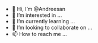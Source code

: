 - 👋 Hi, I’m @Andreesan
- 👀 I’m interested in ...
- 🌱 I’m currently learning ...
- 💞️ I’m looking to collaborate on ...
- 📫 How to reach me ...

<!---
Andreesan/Andreesan is a ✨ special ✨ repository because its `README.md` (this file) appears on your GitHub profile.
You can click the Preview link to take a look at your changes.
--->
